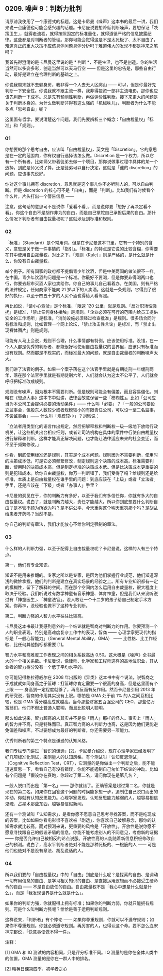 ## 0209. 噪声 9：判断力批判

请原谅我使用了一个康德式的标题。这是卡尼曼《噪声》这本书的最后一讲，我们来说一点康德也可能会感兴趣的话题。卡尼曼说要想降低判断噪声，要想保证「决策卫生」，就得走流程，就得按照固定的标准量化，就得遵循严格的信息披露纪律。这些都是对判断者的管理。那你可能会觉得这是不是太死板了、太不自由了，难道真正的重大决策不应该具体问题具体分析吗？难道伟大的发现不都是神来之笔吗？

我首先得澄清的是卡尼曼这里说的是 * 判断 *，不是生活，也不是创造。你的生活当然可以多姿多彩，创造当然可以天马行空 —— 但是这里的忠告是，那些自由行动，最好是建立在合理判断的基础之上。

你说我周末就不去健身房，我非得一个人去无人区爬山 —— 可以，但是你最好先判断一下安全性。你说我就不跟主流一样，我非得投资一部非主流电影，那你也应该先判断一下成本。总是先有预测性判断，再做评价性判断。接下来更大的问题是关于判断本身的。为什么做判断非得有这么强的「机械味儿」，判断者为什么不能多点「思考自由」呢？

这里面有哲学。要说清楚这个问题，我们先要辨析三个概念：「自由裁量权」「标准」和「规则」。

### 01

你想要的那个思考自由，应该叫「自由裁量权」，英文是「Discretion」。它的意思是在一定的范围内，你有权自行选择该怎么做。Discretion 是一个权力，所以它有一个所有者。比如师父带着徒弟去做一个项目，那你说做事过程中具体的某一个选择，到底是师父说了算，还是徒弟可以自行决定，这就是「谁的 discretion」的问题，应该事先说好。

你对这个事儿拥有 discretion，意思就是这个事儿你不必听别人的，可以自由判断。但是 discretion 的核心可不是「自由」，而是「判断」。比如我们有时候看个什么片，片头打出一个警告信息 ——

注意，这句话的意思可不是说你「爱看不看」，而是说你要「想好了再决定看不看」。你这个自由不是胡作非为的自由，而是自己掌舵自己承担后果的自由。那什么情况下判断者有自由裁量权呢？这就涉及到标准和规则。

### 02

「标准」（Standard）是个常用词，但是在卡尼曼这本书里，它有一个特别的含义，意思是关于做一件事情的「指引」。「标准」的特点是它说的比较含糊，你需要在其中使用自由裁量权。对比之下，「规则（Rule）」则是严格的，是什么就是什么，你没有自由裁量权。

举个例子。所有国家的政府都不提倡青少年饮酒，但是中美两国的做法很不一样。在中国，青少年饮酒的问题是一个标准。你最好不要喝，但是你要非得喝两口也行，你要去超市买酒人家也卖给你，你自己的事儿自己看着办。在美国，则有严格的法律规定，任何商家不能向 21 岁以下的人卖酒。这就是一条规则，它得到了很好的执行，以至于四五十岁的人买个酒也得给人看驾照。

再比如说，「请小心驾驶」是个标准，「限速 120 公里」就是规则。「反对职场性骚扰」是标准，「禁止任何身体接触」是规则。「企业必须在可行的范围内给员工提供安全的工作场所」是标准，「消防设施必须经过检查批准」是规则。很多场合同时有标准和规则，比如管理一个网上论坛，「禁止攻击性言论」是标准，而「禁止出现裸体图片」则是规则。

可能有人马上会说，规则不合理，什么事情都有特例，应该使用标准。没错，在一个人人都是优秀的判断者、都能很好地使用自由裁量权的世界里，应该只有标准而没有规则。然而那是不现实的，而标准最大的问题，就是自由裁量权的判断噪声太大。

我们讲了法官的例子。如果一个案子落在这个法官手里就是有期徒刑一年缓刑两年，落在那个法官手里就是有期徒刑六年，人们就会认为这太不公平了，人们就会呼吁把标准改成规则。

规则没有噪声，因为根本不需要判断。但是规则可能会有偏差，而且容易僵化。刘晗在《想点大事》这本书中就讲，法律会故意保留一些「模糊性」。比如「公司应当为本公司工会提供必要的活动条件」—— 什么叫「必要」？「一般的公司要设立监事会，但股东人数较少或者规模较小的有限责任公司，可以设一至二名监事，不设监事会」—— 什么叫「规模较小」？刘晗说：

「立法者用类型化的语言作出规定，然后把解释权和判断权一级一级地下放给行政机关，让这些机关出台相应细则，或者让司法机构在具体的案件中行使自由裁量权进行解释和判断，这样才能真正解决问题，也才能让法律适应未来的社会变迁，而不至于频繁修改。」

你看，到底使用标准还是规则，其实是个成本问题。规则因为不需要判断，使用时的决策成本低，可是它必须频繁修改，制定规则这个决策的成本高。标准需要判断，使用时的决策成本高，但是制定标准的决策成本低。但是比决策成本更重要的则是犯错成本。给你自由裁量权，你万一判断错了，我们受得了吗？给规则还是给标准，本质上是自由裁量权在谁手里的问题：到底应该在「上级」或者「立法者」手里，还是应该在「下级」或者「办事人」手里？

卡尼曼的洞见在于，你的判断力有多好，以至于我们有多信任你，你就有多大的自由裁量权。说白了，就是判断力越大，责任才能越大。所以你到底想要什么判断自由？是不管不顾为所欲为吗？是不讲公平、今天重奖这个明天重罚那个吗？是胡乱给患者开药吗？当然不是。

你自己的判断有章法，我们才能放心不给你制定强制的章法。

### 03

什么样的人判断力强，以至于配得上自由裁量权呢？卡尼曼说，这样的人有三个特点。

第一，他们有专业知识。

知识不是用来推翻的。专家之所以是专家，是因为他们掌握行业规范，他们知道深浅的微妙拿捏，他们的判断是建立在真实场景的经验之上。所有专业知识都有一定的模糊性，留下了解释的空间。而在那个空间内怎么运用自由裁量权，很大程度上取决于经验。我们听说过有数学神童有音乐神童、体育神童，但是我们从来没听说过有「神童医生」、「神童法官」。没人敢让一个十二岁的孩子给自己制定手术方案。你再神，没经验也做不了这种专业判断。

第二，判断力强的人智力水平往往比较高。

卡尼曼这本书最让我感到意外的一个结论就是智商对判断力的作用。你要预测一个人的职业表现，特别是高难度复杂工作中的表现，智商 —— 心理学家更现代的指标是「一般心智能力」（General Mental Ability，GMA） —— 比性格、比工作经验、比任何其他指标都重要 [1]。

智力水平和高难度工作表现之间的相关系数高达 0.50。这大概是《噪声》全书最大的一个相关系数。卡尼曼说，像律师、化学家和工程师这样的高地位职业，其从业者的智力得分没有一个低于平均水平的。

你可能记得格拉德威尔在 2008 年出版的《异类》这本书中有个说法，说智商之于成就就如同身高之于篮球：打篮球你肯定需要一个很高的身高，但是这里面有个上限 —— 身高到一定程度就够了，再高反而有反作用。然而卡尼曼引用 2013 年的研究说，智商的作用其实没有上限。哪怕是 GMA 处于前 1% 的人之间互相比较，也是 GMA 得分越高成就越高。当今那些财富五百强公司的 CEO、那些亿万富翁们，他们不但比普通人聪明，而且比聪明人聪明。

那么如此说来，智力超高的人其实并不是像「雨人」那样的怪人。事实上「雨人」的智力并不高，只是特殊而已。真正智力高的人判断力也高，这是因为他们更能避免偏差和噪声。不过要想成为最好的判断者，你还需要另一项能力。

优秀判断者的第三个特点是谦逊的认知风格。

我们专栏专门讲过「智识的谦逊」[2]。卡尼曼介绍说，现在心理学家已经发明了好几项标准化测试，来测量人的认知风格。有个测试叫「认知反思测试」（Cognitive Reflection Test，CRT），它测量的是你做出一个判断之后，能不能迅速反思一下，看看自己有没有错误，你能不能遏制自己匆忙下结论的冲动。比如有个问题是「假设你在赛跑，你超过了第二名，请问你现在是第几名？」

一般人脱口而出是「第一名」—— 那你就错了。正确答案是超过第二名，你就是现在的第二名。如果你在回答这个问题的时候能多想一步，遏制住自己脱口而出的冲动，你就有认知反思能力。心理学家发现，认知反思能力越弱的人，越容易相信鬼魂、占星术那些东西，越容易信假新闻。

还有一个测试叫「认知需求」，是看你愿不愿意自己思考寻找答案，而不是吃现成的答案。比如如果你看电影很不喜欢被「剧透」，你喜欢自己破解悬念，那你的认知需求就比较高。而对预测来说，更重要的风格是「开放性」。开放性是说你愿不愿意寻找跟自己的假设矛盾的信息，你能不能考虑别人的不同意见，考虑新的证据 —— 你是否允许自己被相反的论点说服。开放性高的人能随着新信息积极修改自己的预测。说白了，高水平判断者绝对不能是那种死板的、一根筋的人 —— 可是他们也绝对不是没有章法、胡乱说话的人。

### 04

所以我们要的「自由裁量权」中的「自由」到底是什么呢？是探索的自由、是调动一切有用信息的自由、是学习相关知识的自由、是直接运用逻辑而不必接受生硬命令的自由 —— 不是自由放任的自由。自由裁量权不是「我心中想是什么就是什么」，而是「我发现世界是什么就是什么」。

如果你的判断力强，你就配得上拥有标准；如果你的判断力弱，你就只能拥有规则。可是什么叫判断力强呢？恰恰是善于运用判断规则。

这样说来，「判断者」有个悖论 —— 如果你尊重规则，你就可以不遵守规则；如果你不尊重规则，你就必须遵守规则。再厉害的人，也得认这个命。要不怎么连宋神宗都说，「快意事便做不得一件」。

注释：

[1] GMA 和 IQ 测试的内容相同，只是评分标准不同。IQ 测量的是你在全体人类中的位置，GMA 测量的是你在一群人中的排名。

[2] 精英日课第四季，初学者之心